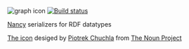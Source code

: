 ![graph icon](https://raw.githubusercontent.com/wikibus/Nancy.RDF/master/assets/icon_21532.png)
[![Build status](https://ci.appveyor.com/api/projects/status/tu54t4e76c1c773e/branch/master?svg=true)](https://ci.appveyor.com/project/tpluscode78631/nancy-rdf/branch/master)

[Nancy](http://github.org/nancyFx/nancy) serializers for RDF datatypes

[The icon](http://thenounproject.com/term/graph/21532/) desiged by [Piotrek Chuchla](http://thenounproject.com/pchuchla/) from [The Noun Project](http://thenounproject.com/)
